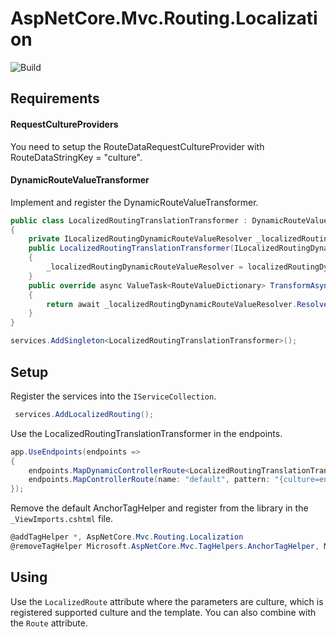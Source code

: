 # AspNetCore.Mvc.Routing.Localization
![Build](https://github.com/tomasjurasek/AspNetCore.Mvc.Routing.Localization/workflows/Build/badge.svg)

## Requirements
#### RequestCultureProviders
You need to setup the RouteDataRequestCultureProvider with RouteDataStringKey = "culture".
#### DynamicRouteValueTransformer
Implement and register the DynamicRouteValueTransformer.
```csharp
public class LocalizedRoutingTranslationTransformer : DynamicRouteValueTransformer
{
    private ILocalizedRoutingDynamicRouteValueResolver _localizedRoutingDynamicRouteValueResolver;
    public LocalizedRoutingTranslationTransformer(ILocalizedRoutingDynamicRouteValueResolver localizedRoutingDynamicRouteValueResolver)
    {
        _localizedRoutingDynamicRouteValueResolver = localizedRoutingDynamicRouteValueResolver;
    }
    public override async ValueTask<RouteValueDictionary> TransformAsync(HttpContext httpContext, RouteValueDictionary values)
    {
        return await _localizedRoutingDynamicRouteValueResolver.ResolveAsync(values);
    }
}
```
```csharp
services.AddSingleton<LocalizedRoutingTranslationTransformer>();
```

## Setup
Register the services into the `IServiceCollection`.
```csharp
 services.AddLocalizedRouting();
```
Use the LocalizedRoutingTranslationTransformer in the endpoints.
```csharp
app.UseEndpoints(endpoints =>
{
    endpoints.MapDynamicControllerRoute<LocalizedRoutingTranslationTransformer>("{culture=en-US}/{controller=Home}/{action=Jedno}/{id?}");
    endpoints.MapControllerRoute(name: "default", pattern: "{culture=en-US}/{controller=Home}/{action=Jedno}/{id?}");
});
```

Remove the default AnchorTagHelper and register from the library in the `_ViewImports.cshtml` file.
```csharp
@addTagHelper *, AspNetCore.Mvc.Routing.Localization
@removeTagHelper Microsoft.AspNetCore.Mvc.TagHelpers.AnchorTagHelper, Microsoft.AspNetCore.Mvc.TagHelpers
```

## Using

Use the `LocalizedRoute` attribute where the parameters are culture, which is registered supported culture and the template. 
You can also combine with the `Route` attribute.
